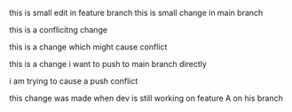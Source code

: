 this is small edit in feature branch 
this is small change in main branch

this is a conflicitng change


this is a change which might cause conflict 

this is a change i want to push to main branch directly 

i am trying to cause a push conflict


this change was made when dev is still working on feature A on his branch 